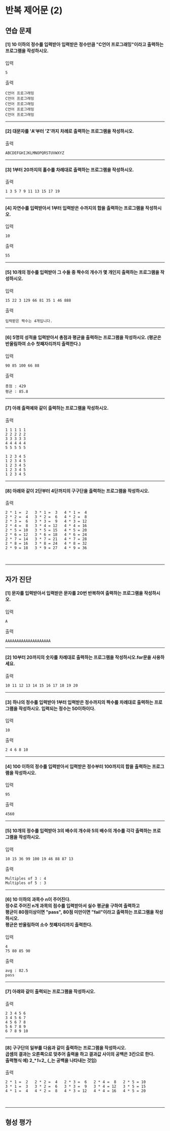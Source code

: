 # 반복 제어문 (2)

## 연습 문제

#### [1] 10 이하의 정수를 입력받아 입력받은 정수만큼 "C언어 프로그래밍"이라고 출력하는 프로그램을 작성하시오.
입력
```
5
```
출력
```
C언어 프로그래밍
C언어 프로그래밍
C언어 프로그래밍
C언어 프로그래밍
C언어 프로그래밍
```
---
#### [2] 대문자를 'A'부터 'Z'까지 차례로 출력하는 프로그램을 작성하시오.
출력
```
ABCDEFGHIJKLMNOPQRSTUVWXYZ
```
---
#### [3] 1부터 20까지의 홀수를 차례대로 출력하는 프로그램을 작성하시오.
출력
```
1 3 5 7 9 11 13 15 17 19
```
---
#### [4] 자연수를 입력받아서 1부터 입력받은 수까지의 합을 출력하는 프로그램을 작성하시오.
입력
```
10
```
출력
```
55
```
---
#### [5] 10개의 정수를 입력받아 그 수들 중 짝수의 개수가 몇 개인지 출력하는 프로그램을 작성하시오.
입력
```
15 22 3 129 66 81 35 1 46 888
```
출력
```
입력받은 짝수는 4개입니다.
```
---
#### [6] 5명의 성적을 입력받아서 총점과 평균을 출력하는 프로그램을 작성하시오. (평균은 반올림하여 소수 첫째자리까지 출력한다.)
입력
```
90 85 100 66 88
```
출력
```
총점 : 429
평균 : 85.8
```
---
#### [7] 아래 출력예와 같이 출력하는 프로그램을 작성하시오.
출력
```
1 1 1 1 1
2 2 2 2 2
3 3 3 3 3
4 4 4 4 4
5 5 5 5 5

1 2 3 4 5
1 2 3 4 5
1 2 3 4 5
1 2 3 4 5
1 2 3 4 5
```
---
#### [8] 아래와 같이 2단부터 4단까지의 구구단을 출력하는 프로그램을 작성하시오.
출력
```
2 * 1 =  2   3 * 1 =  3   4 * 1 =  4
2 * 2 =  4   3 * 2 =  6   4 * 2 =  8
2 * 3 =  6   3 * 3 =  9   4 * 3 = 12
2 * 4 =  8   3 * 4 = 12   4 * 4 = 16
2 * 5 = 10   3 * 5 = 15   4 * 5 = 20
2 * 6 = 12   3 * 6 = 18   4 * 6 = 24
2 * 7 = 14   3 * 7 = 21   4 * 7 = 28
2 * 8 = 16   3 * 8 = 24   4 * 8 = 32
2 * 9 = 18   3 * 9 = 27   4 * 9 = 36
```

<br>

---
## 자가 진단

#### [1] 문자를 입력받아서 입력받은 문자를 20번 반복하여 출력하는 프로그램을 작성하시오.
입력
```
A
```
출력
```
AAAAAAAAAAAAAAAAAAAA
```
---
#### [2] 10부터 20까지의 숫자를 차례대로 출력하는 프로그램을 작성하시오.for문을 사용하세요.
출력
```
10 11 12 13 14 15 16 17 18 19 20
```
---
#### [3] 하나의 정수를 입력받아 1부터 입력받은 정수까지의 짝수를 차례대로 출력하는 프로그램을 작성하시오. 입력되는 정수는 50이하이다.
입력
```
10
```
출력
```
2 4 6 8 10
```
---
#### [4] 100 이하의 정수를 입력받아서 입력받은 정수부터 100까지의 합을 출력하는 프로그램을 작성하시오.
입력
```
95
```
출력
```
4560
```
---
#### [5] 10개의 정수를 입력받아 3의 배수의 개수와 5의 배수의 개수를 각각 출력하는 프로그램을 작성하시오.
입력
```
10 15 36 99 100 19 46 88 87 13
```
출력
```
Multiples of 3 : 4
Multiples of 5 : 3
```
---
#### [6] 10 이하의 과목수 n이 주어진다.<br>정수로 주어진 n개 과목의 점수를 입력받아서 실수 평균을 구하여 출력하고<br>평균이 80점이상이면 "pass", 80점 미만이면 "fail"이라고 출력하는 프로그램을 작성하시오.<br>평균은 반올림하여 소수 첫째자리까지 출력한다.
입력
```
4
75 80 85 90
```
출력
```
avg : 82.5
pass
```
---
#### [7] 아래와 같이 출력되는 프로그램을 작성하시오.
출력
```
2 3 4 5 6
3 4 5 6 7
4 5 6 7 8
5 6 7 8 9
6 7 8 9 10
```
---
#### [8] 구구단의 일부를 다음과 같이 출력하는 프로그램을 작성하시오.<br>곱셈의 결과는 오른쪽으로 맞추어 출력을 하고 결과값 사이의 공백은 3칸으로 한다.<br>출력형식 예) 2_*_1_=__2___ (_는 공백을 나타내는 것임)
출력
```
2 * 1 =  2   2 * 2 =  4   2 * 3 =  6   2 * 4 =  8   2 * 5 = 10
3 * 1 =  3   3 * 2 =  6   3 * 3 =  9   3 * 4 = 12   3 * 5 = 15
4 * 1 =  4   4 * 2 =  8   4 * 3 = 12   4 * 4 = 16   4 * 5 = 20
```

<br>

---
## 형성 평가

####